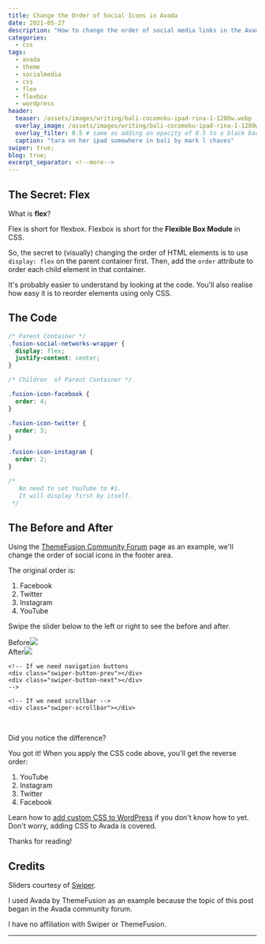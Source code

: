 ```yaml
---
title: Change the Order of Social Icons in Avada
date: 2021-05-27
description: "How to change the order of social media links in the Avada theme."
categories:
  - css
tags:
  - avada
  - theme
  - socialmedia
  - css
  - flex
  - flexbox
  - wordpress
header:
  teaser: /assets/images/writing/bali-cocomoku-ipad-rina-1-1280w.webp
  overlay_image: /assets/images/writing/bali-cocomoku-ipad-rina-1-1280w.webp
  overlay_filter: 0.5 # same as adding an opacity of 0.5 to a black background
  caption: "tara on her ipad somewhere in bali by mark l chaves"
swiper: true;
blog: true;
excerpt_separator: <!--more-->
---
```

## The Secret: Flex

What is **flex**?

Flex is short for flexbox. Flexbox is short for the **Flexible Box Module** in CSS.
<!--more-->

So, the secret to (visually) changing the order of HTML elements is to use `display: flex` on the parent container first. Then, add the `order` attribute to order each child element in that container.

It's probably easier to understand by looking at the code. You'll also realise how easy it is to reorder elements using only CSS.

## The Code

```css
/* Parent Container */
.fusion-social-networks-wrapper {
  display: flex;
  justify-content: center;
}

/* Children  of Parent Container */

.fusion-icon-facebook {
  order: 4;
}

.fusion-icon-twitter {
  order: 3;
}

.fusion-icon-instagram {
  order: 2;
}

/* 
   No need to set YouTube to #1. 
   It will display first by itself. 
 */

```

## The Before and After

Using the [ThemeFusion Community Forum](https://theme-fusion.com/community-forum/) page as an example, we'll change the order of social icons in the footer area.

The original order is:

1. Facebook
2. Twitter
3. Instagram
4. YouTube

Swipe the slider below to the left or right to see the before and after.

<!-- Slider main container -->
<div class="swiper-container">
    <!-- Additional required wrapper -->
    <div class="swiper-wrapper">
        <!-- Slides -->
        <div class="swiper-slide">Before<img src="/assets/images/blog/theme-fusion-socials-before.webp"></div>
        <div class="swiper-slide">After<img src="/assets/images/blog/theme-fusion-socials-after.webp"></div>
    </div>
    <!-- If we need pagination -->
    <div class="swiper-pagination"></div>

    <!-- If we need navigation buttons
    <div class="swiper-button-prev"></div>
    <div class="swiper-button-next"></div>
    -->

    <!-- If we need scrollbar -->
    <div class="swiper-scrollbar"></div>
</div>

<br>

Did you notice the difference?

You got it! When you apply the CSS code above, you'll get the reverse order:

1. YouTube
2. Instagram
3. Twitter
4. Facebook

Learn how to [add custom CSS to WordPress](https://theme-fusion.com/community-forum/) if you don't know how to yet. Don't worry, adding CSS to Avada is covered.

Thanks for reading!

## Credits

Sliders courtesy of [Swiper](https://swiperjs.com/).

I used Avada by ThemeFusion as an example because the topic of this post began in the Avada community forum.

I have no affiliation with Swiper or ThemeFusion.

---